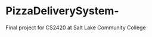 PizzaDeliverySystem-
====================

Final project for CS2420 at Salt Lake Community College 
